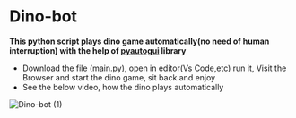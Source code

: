 # Dino-bot
**This python script plays dino game automatically(no need of human interruption) with the help of [pyautogui](https://pypi.org/project/PyAutoGUI/) library**
* Download the file (main.py), open in editor(Vs Code,etc) run it, Visit the Browser and start the dino game, sit back and enjoy 
* See the below video, how the dino plays automatically

![Dino-bot (1)](https://user-images.githubusercontent.com/42268318/83956616-9efd4c00-a87d-11ea-8723-bbb2c97d4a56.gif)
